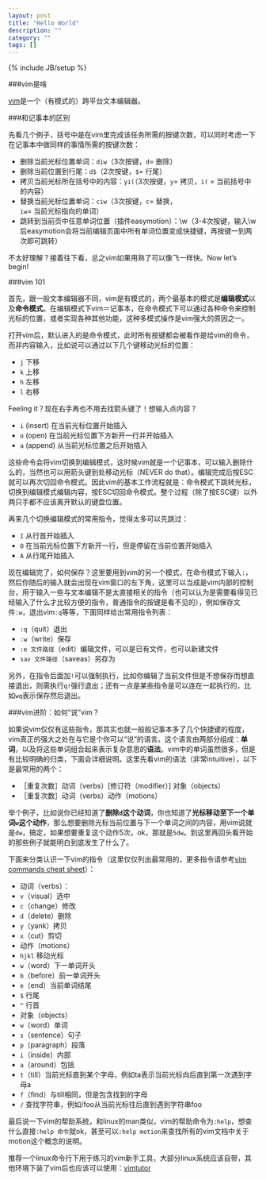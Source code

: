 ```yaml
---
layout: post
title: "Hello World"
description: ""
category: ""
tags: []
---
```

{% include JB/setup %}

###vim是啥

[vim][1]是一个（有模式的）跨平台文本编辑器。

###和记事本的区别

先看几个例子，括号中是在vim里完成该任务所需的按键次数，可以同时考虑一下在记事本中做同样的事情所需的按键次数：

 - 删除当前光标位置单词：`diw`（3次按键，`d`= 删除）
 - 删除当前位置到行尾：`d$`（2次按键，`$`= 行尾）
 - 拷贝当前光标所在括号中的内容：`yi(`（3次按键，`y`= 拷贝，`i(` = 当前括号中的内容）
 - 替换当前光标位置单词：`ciw`（3次按键，`c`= 替换，`iw`= 当前光标指向的单词）
 - 跳转到当前页中任意单词位置（插件easymotion）：\w（3-4次按键，输入\w后easymotion会将当前编辑页面中所有单词位置变成快捷键，再按键一到两次即可跳转）

不太好理解？接着往下看，总之vim如果用熟了可以像飞一样快。Now let’s begin!

###vim 101

首先，跟一般文本编辑器不同，vim是有模式的，两个最基本的模式是**编辑模式**以及**命令模式**。在编辑模式下vim＝记事本，在命令模式下可以通过各种命令来控制光标的位置，或者实现各种其他功能，这种多模式操作是vim强大的原因之一。

打开vim后，默认进入的是命令模式，此时所有按键都会被看作是给vim的命令，而非内容输入，比如说可以通过以下几个键移动光标的位置：

 - `j` 下移
 - `k` 上移
 - `h` 左移
 - `l` 右移

Feeling it？现在右手再也不用去找箭头键了！想输入点内容？

- `i` (insert) 在当前光标位置开始插入
- `o` (open) 在当前光标位置下方新开一行并开始插入
- `a` (append) 从当前光标位置之后开始插入

这些命令会将vim切换到编辑模式，这时候vim就是一个记事本，可以输入删除什么的，当然也可以用箭头键到处移动光标（NEVER do that）。编辑完成后按ESC就可以再次切回命令模式。因此vim的基本工作流程就是：命令模式下跳转光标，切换到编辑模式编辑内容，按ESC切回命令模式。整个过程（除了按ESC键）以外两只手都不应该离开默认的键盘位置。

再来几个切换编辑模式的常用指令，觉得太多可以先跳过：

- `I` 从行首开始插入
- `O` 在当前光标位置下方新开一行，但是停留在当前位置开始插入
- `A` 从行尾开始插入

现在编辑完了，如何保存？这里要用到vim的另一个模式，在命令模式下输入`:`，然后你随后的输入就会出现在vim窗口的左下角，这里可以当成是vim内部的控制台，用于输入一些与文本编辑不是太直接相关的指令（也可以认为是需要看得见已经输入了什么才比较方便的指令，普通指令的按键是看不见的），例如保存文件`:w`，退出vim`:q`等等，下面同样给出常用指令列表：

 - `:q`（quit）退出
 - `:w`（write）保存
 - `:e 文件路径`（edit）编辑文件，可以是已有文件，也可以新建文件
 - `sav 文件路径`（saveas）另存为

另外，在指令后面加`!`可以强制执行，比如你编辑了当前文件但是不想保存而想直接退出，则需执行`q!`强行退出；还有一点是某些指令是可以连在一起执行的，比如`wq`表示保存然后退出。

###vim进阶：如何“说”vim？

如果说vim仅仅有这些指令，那其实也就一般般记事本多了几个快捷键的程度，vim真正的强大之处在与它是个你可以“说”的语言。这个语言由两部分组成：**单词**，以及将这些单词组合起来表示复杂意思的**语法**。vim中的单词虽然很多，但是有比较明确的归类，下面会详细说明。这里先看vim的语法（非常intuitive），以下是最常用的两个：

 - ［重复次数］动词（verbs）\[修订符（modifier）] 对象（objects）
 - ［重复次数］动词（verbs）动作（motions）

举个例子，比如说你已经知道了**删除`d`**这个**动词**，你也知道了**光标移动至下一个单词`w`**这个**动作**，那么想要删除光标当前位置与下一个单词之间的内容，用vim说就是`dw`，搞定，如果想要重复这个动作5次，ok，那就是`5dw`。到这里再回头看开始的那些例子就能明白到底发生了什么了。

下面来分类认识一下vim的指令（这里仅仅列出最常用的，更多指令请参考[vim commands cheat sheet][2]）：

- 动词（verbs）：
 - `v`（visual）选中
 - `c`（change）修改
 - `d`（delete）删除
 - `y`（yank）拷贝
 - `x`（cut）剪切
- 动作（motions）
 - `hjkl` 移动光标 
 - `w`（word）下一单词开头
 - `b`（before）前一单词开头
 - `e`（end）当前单词结尾
 - `$` 行尾
 - `^` 行首
- 对象（objects）
 - `w`（word）单词
 - `s`（sentence）句子
 - `p`（paragraph）段落
 - `i`（inside）内部
 - `a`（around）包括
 - `t`（till）当前光标直到某个字母，例如ta表示当前光标向后直到第一次遇到字母a
 - `f`（find）与till相同，但是包含找到的字母
 - `/` 查找字符串，例如/foo从当前光标往后直到遇到字符串foo

最后说一下vim的帮助系统，和linux的man类似，vim的帮助命令为`:help`，想查什么直接`:help 命令`就ok，甚至可以`:help motion`来查找所有的vim文档中关于motion这个概念的说明。

推荐一个linux命令行下用于练习的vim新手工具，大部分linux系统应该自带，其他环境下装了vim后也应该可以使用：[vimtutor][3] 


  [1]: http://www.vim.org/
  [2]: http://www.fprintf.net/vimCheatSheet.html
  [3]: http://linuxcommand.org/man_pages/vimtutor1.html
